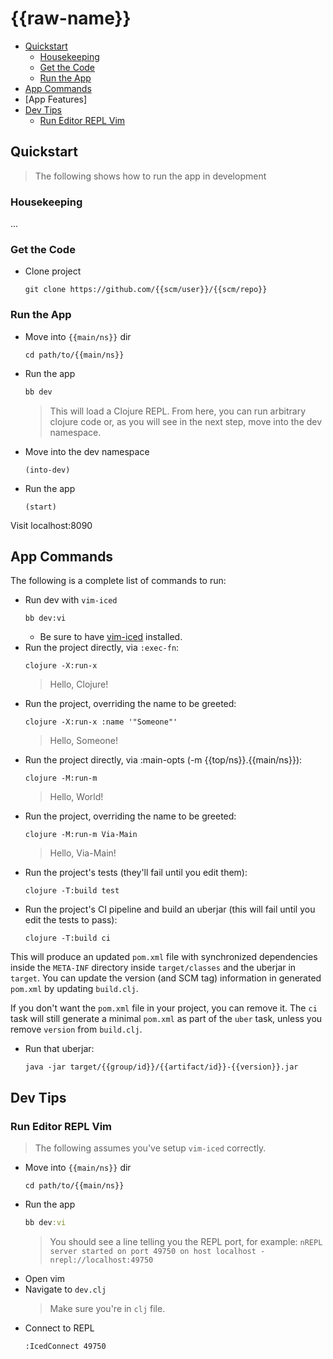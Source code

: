 # {{raw-name}}

- [Quickstart]
  - [Housekeeping]
  - [Get the Code]
  - [Run the App]
- [App Commands]
- [App Features]
- [Dev Tips]
  - [Run Editor REPL Vim]


## Quickstart

> The following shows how to run the app in development

### Housekeeping

...

### Get the Code

- Clone project
  ```
  git clone https://github.com/{{scm/user}}/{{scm/repo}}
  ```

### Run the App


- Move into `{{main/ns}}` dir
  ```command
  cd path/to/{{main/ns}}
  ```
- Run the app
  ```clojure
  bb dev
  ```
  > This will load a Clojure REPL. From here, you can run arbitrary clojure
  > code or, as you will see in the next step, move into the dev namespace.
- Move into the dev namespace
  ```command
  (into-dev)
  ```
- Run the app
  ```command
  (start)
  ```

Visit localhost:8090


## App Commands

The following is a complete list of commands to run:

- Run dev with `vim-iced`
  ```command
  bb dev:vi
  ```
  - Be sure to have [vim-iced] installed.
- Run the project directly, via `:exec-fn`:
  ```command
  clojure -X:run-x
  ```
  > Hello, Clojure!
- Run the project, overriding the name to be greeted:
  ```command
  clojure -X:run-x :name '"Someone"'
  ```
  > Hello, Someone!
- Run the project directly, via :main-opts (-m {{top/ns}}.{{main/ns}}):
  ```command
  clojure -M:run-m
  ```
  > Hello, World!
- Run the project, overriding the name to be greeted:
  ```command
  clojure -M:run-m Via-Main
  ```
  > Hello, Via-Main!
- Run the project's tests (they'll fail until you edit them):
  ```command
  clojure -T:build test
  ```
- Run the project's CI pipeline and build an uberjar (this will fail until you edit the tests to pass):
  ```command
  clojure -T:build ci
  ```

This will produce an updated `pom.xml` file with synchronized dependencies inside the `META-INF`
directory inside `target/classes` and the uberjar in `target`. You can update the version (and SCM tag)
information in generated `pom.xml` by updating `build.clj`.

If you don't want the `pom.xml` file in your project, you can remove it. The `ci` task will
still generate a minimal `pom.xml` as part of the `uber` task, unless you remove `version`
from `build.clj`.

- Run that uberjar:
  ```command
  java -jar target/{{group/id}}/{{artifact/id}}-{{version}}.jar
  ```

## Dev Tips

### Run Editor REPL Vim

> The following assumes you've setup `vim-iced` correctly.

- Move into `{{main/ns}}` dir
  ```command
  cd path/to/{{main/ns}}
  ```
- Run the app
  ```clojure
  bb dev:vi
  ```
  > You should see a line telling you the REPL port, for example:
  > `nREPL server started on port 49750 on host localhost - nrepl://localhost:49750`
- Open vim
- Navigate to `dev.clj`
  > Make sure you're in `clj` file.
- Connect to REPL
  ```bash
  :IcedConnect 49750
  ```

[Quickstart]: #quickstart
[Housekeeping]: #housekeeping
[Get the Code]: #get-the-code
[Run the App]: #run-the-app
[App Commands]: #app-commands
[Dev Tips]: #dev-tips
[Run Editor REPL Vim]: #run-editor-repl-vim
[Todo]: #todo

[vim-iced]: https://github.com/liquidz/vim-iced
